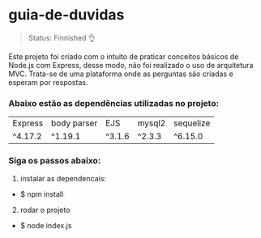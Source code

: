 # guia-de-duvidas

> Status: Finnished 👌

Este projeto foi criado com o intuito de praticar conceitos básicos de Node.js com Express, desse modo, não foi realizado o uso de arquitetura MVC. Trata-se de uma plataforma onde as perguntas são criadas e esperam por respostas. 

### Abaixo estão as dependências utilizadas no projeto:

<table>
  <tr> 
    <td> Express </td> 
    <td> body parser </td>
    <td> EJS </td>
    <td> mysql2 </td>
    <td> sequelize </td>
  </tr>  
  <tr> 
    <td> ^4.17.2 </td>
    <td> ^1.19.1 </td>
    <td> ^3.1.6 </td>
    <td> ^2.3.3 </td>
    <td> ^6.15.0 </td>
  </tr>
</table>

### Siga os passos abaixo:
1. instalar as dependencais:
- $ npm install
2. rodar o projeto
- $ node index.js




